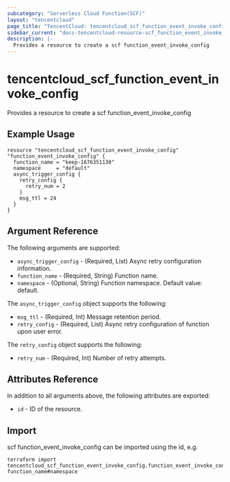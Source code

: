 ```yaml
---
subcategory: "Serverless Cloud Function(SCF)"
layout: "tencentcloud"
page_title: "TencentCloud: tencentcloud_scf_function_event_invoke_config"
sidebar_current: "docs-tencentcloud-resource-scf_function_event_invoke_config"
description: |-
  Provides a resource to create a scf function_event_invoke_config
---
```


# tencentcloud_scf_function_event_invoke_config

Provides a resource to create a scf function_event_invoke_config

## Example Usage

```hcl
resource "tencentcloud_scf_function_event_invoke_config" "function_event_invoke_config" {
  function_name = "keep-1676351130"
  namespace     = "default"
  async_trigger_config {
    retry_config {
      retry_num = 2
    }
    msg_ttl = 24
  }
}
```

## Argument Reference

The following arguments are supported:

* `async_trigger_config` - (Required, List) Async retry configuration information.
* `function_name` - (Required, String) Function name.
* `namespace` - (Optional, String) Function namespace. Default value: default.

The `async_trigger_config` object supports the following:

* `msg_ttl` - (Required, Int) Message retention period.
* `retry_config` - (Required, List) Async retry configuration of function upon user error.

The `retry_config` object supports the following:

* `retry_num` - (Required, Int) Number of retry attempts.

## Attributes Reference

In addition to all arguments above, the following attributes are exported:

* `id` - ID of the resource.



## Import

scf function_event_invoke_config can be imported using the id, e.g.

```
terraform import tencentcloud_scf_function_event_invoke_config.function_event_invoke_config function_name#namespace
```

